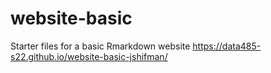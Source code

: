 # website-basic
Starter files for a basic Rmarkdown website
https://data485-s22.github.io/website-basic-jshifman/
